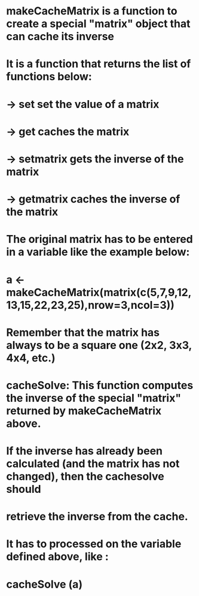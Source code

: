 # makeCacheMatrix is a function to create a special "matrix" object that can cache its inverse
# It is a function that returns the list of functions below:
# ->  set            set the value of a matrix
# ->  get            caches the matrix
# ->  setmatrix      gets the inverse of the matrix
# ->  getmatrix      caches the inverse of the matrix
#
# The original matrix has to be entered in a variable like the example below:
#
#      a <- makeCacheMatrix(matrix(c(5,7,9,12,13,15,22,23,25),nrow=3,ncol=3))
#
# Remember that the matrix has always to be a square one (2x2, 3x3, 4x4, etc.)
#
#
# cacheSolve: This function computes the inverse of the special "matrix" returned by makeCacheMatrix above. 
# If the inverse has already been calculated (and the matrix has not changed), then the cachesolve should 
# retrieve the inverse from the cache.
#
# It has to processed on the variable defined above, like :
#
#     cacheSolve (a)
#
